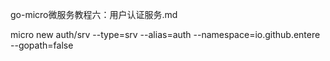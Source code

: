 go-micro微服务教程六：用户认证服务.md

micro new auth/srv --type=srv --alias=auth --namespace=io.github.entere --gopath=false